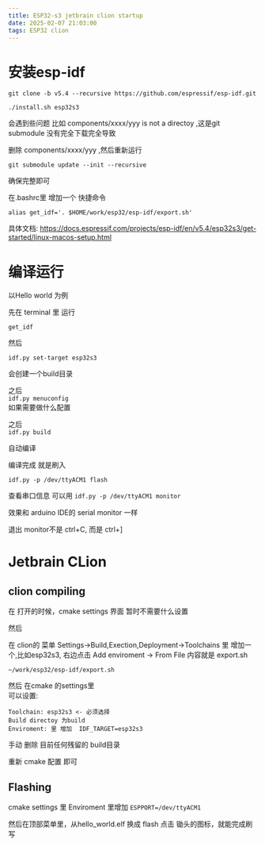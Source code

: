 ```yaml
---
title: ESP32-s3 jetbrain clion startup
date: 2025-02-07 21:03:00
tags: ESP32 clion 
---
```



# 安装esp-idf

```
git clone -b v5.4 --recursive https://github.com/espressif/esp-idf.git￼
./install.sh esp32s3

```
会遇到些问题
比如 components/xxxx/yyy is not a directoy ,这是git submodule 没有完全下载完全导致

删除 components/xxxx/yyy ,然后重新运行 

```
git submodule update --init --recursive
```

确保完整即可

在.bashrc里 增加一个 快捷命令 
```
alias get_idf='. $HOME/work/esp32/esp-idf/export.sh'
```
具体文档: https://docs.espressif.com/projects/esp-idf/en/v5.4/esp32s3/get-started/linux-macos-setup.html   


# 编译运行

以Hello world 为例  

先在 terminal 里 运行     

`get_idf`

然后 

`idf.py set-target esp32s3`

会创建一个build目录  

之后  
`idf.py menuconfig `  
如果需要做什么配置  

之后  
`idf.py build`  

自动编译  

编译完成 就是刷入   

`idf.py -p /dev/ttyACM1 flash`

查看串口信息 可以用 
`idf.py -p /dev/ttyACM1 monitor`

效果和 arduino IDE的 serial monitor 一样 

退出 monitor不是 ctrl+C, 而是 ctrl+]


# Jetbrain CLion  
## clion compiling  

在 打开的时候，cmake settings 界面 暂时不需要什么设置

然后

在 clion的 菜单 Settings->Build,Exection,Deployment->Toolchains 里
增加一个,比如esp32s3, 右边点击 Add enviroment -> From File
内容就是 export.sh
```
~/work/esp32/esp-idf/export.sh
```

然后 在cmake 的settings里  
可以设置:    
```
Toolchain: esp32s3 <- 必须选择
Build directoy 为build 
Enviroment: 里 增加  IDF_TARGET=esp32s3
```

手动 删除 目前任何残留的  build目录

重新 cmake 配置 即可 

## Flashing

cmake settings 里  Enviroment 里增加  `ESPPORT=/dev/ttyACM1`

然后在顶部菜单里，从hello_world.elf 换成 flash
点击 锄头的图标，就能完成刷写




